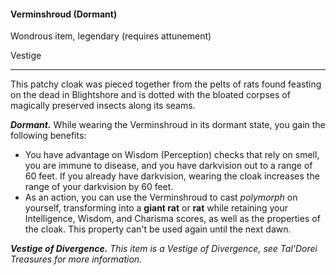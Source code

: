 #### Verminshroud (Dormant)

Wondrous item, legendary (requires attunement)

Vestige

---

This patchy cloak was pieced together from the pelts of rats found feasting on the dead in Blightshore and is dotted with the bloated corpses of magically preserved insects along its seams.

***Dormant.*** While wearing the Verminshroud in its dormant state, you gain the following benefits:

- You have advantage on Wisdom (Perception) checks that rely on smell, you are immune to disease, and you have darkvision out to a range of 60 feet. If you already have darkvision, wearing the cloak increases the range of your darkvision by 60 feet.
- As an action, you can use the Verminshroud to cast *polymorph* on yourself, transforming into a **giant rat** or **rat** while retaining your Intelligence, Wisdom, and Charisma scores, as well as the properties of the cloak. This property can't be used again until the next dawn.

***Vestige of Divergence.*** *This item is a Vestige of Divergence, see *Tal'Dorei Treasures* for more information.*